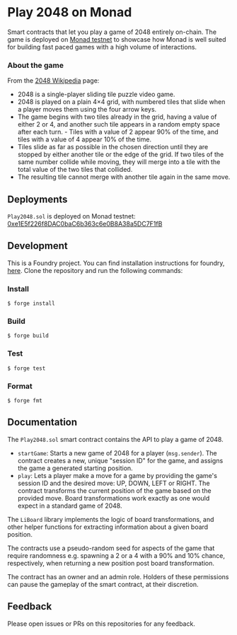 # Play 2048 on Monad

Smart contracts that let you play a game of 2048 entirely on-chain. The game is deployed on [Monad testnet](https://testnet.monad.xyz/) to showcase how Monad is well suited for building fast paced games with a high volume of interactions.

### About the game
From the [2048 Wikipedia](https://en.wikipedia.org/wiki/2048_(video_game)) page:

- 2048 is a single-player sliding tile puzzle video game.
- 2048 is played on a plain 4×4 grid, with numbered tiles that slide when a player moves them using the four arrow keys. 
- The game begins with two tiles already in the grid, having a value of either 2 or 4, and another such tile appears in a random empty space after each turn. - Tiles with a value of 2 appear 90% of the time, and tiles with a value of 4 appear 10% of the time.
- Tiles slide as far as possible in the chosen direction until they are stopped by either another tile or the edge of the grid. If two tiles of the same number collide while moving, they will merge into a tile with the total value of the two tiles that collided.
- The resulting tile cannot merge with another tile again in the same move.

## Deployments
`Play2048.sol` is deployed on Monad testnet: [0xe1E5f226f8DAC0baC6b363c6e0B8A38a5DC7F1fB](https://testnet.monadexplorer.com/address/0xe1E5f226f8DAC0baC6b363c6e0B8A38a5DC7F1fB?tab=Contract)

## Development

This is a Foundry project. You can find installation instructions for foundry, [here](https://book.getfoundry.sh/getting-started/installation). Clone the repository and run the following commands:

### Install
```shell
$ forge install
```

### Build

```shell
$ forge build
```

### Test

```shell
$ forge test
```

### Format

```shell
$ forge fmt
```

## Documentation

The `Play2048.sol` smart contract contains the API to play a game of 2048.
- `startGame`: Starts a new game of 2048 for a player (`msg.sender`). The contract creates a new, unique "session ID" for the game, and assigns the game a generated starting position.
- `play`: Lets a player make a move for a game by providing the game's session ID and the desired move: UP, DOWN, LEFT or RIGHT. The contract transforms the current position of the game based on the provided move. Board transformations work exactly as one would expect in a standard game of 2048.

The `LiBoard` library implements the logic of board transformations, and other helper functions for extracting information about a given board position.

The contracts use a pseudo-random seed for aspects of the game that require randomness e.g. spawning a 2 or a 4 with a 90% and 10% chance, respectively, when returning a new position post board transformation. 

The contract has an owner and an admin role. Holders of these permissions can pause the gameplay of the smart contract, at their discretion.

## Feedback

Please open issues or PRs on this repositories for any feedback.